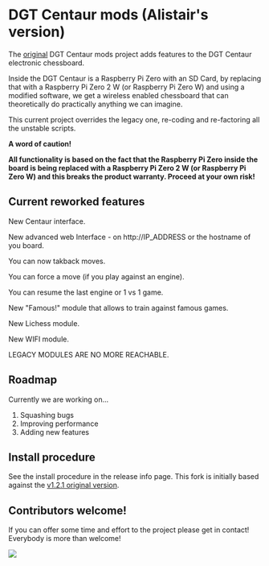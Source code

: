 # DGT Centaur mods (Alistair's version)

The [original](https://github.com/EdNekebno/DGTCentaurMods) DGT Centaur mods project adds features to the DGT Centaur electronic chessboard.

Inside the DGT Centaur is a Raspberry Pi Zero with an SD Card, by replacing that with a Raspberry Pi Zero 2 W (or Raspberry Pi Zero W) and using a modified software, we get a wireless enabled chessboard that can theoretically do practically anything we can imagine.

This current project overrides the legacy one, re-coding and re-factoring all the unstable scripts.

**A word of caution!**

**All functionality is based on the fact that the Raspberry Pi Zero inside the board is being replaced with a Raspberry Pi Zero 2 W (or Raspberry Pi Zero W) and this breaks the product warranty. Proceed at your own risk!**

## Current reworked features

New Centaur interface.

New advanced web Interface - on http://IP_ADDRESS or the hostname of you board.

You can now takback moves.

You can force a move (if you play against an engine).

You can resume the last engine or 1 vs 1 game.

New "Famous!" module that allows to train against famous games.

New Lichess module.

New WIFI module.

LEGACY MODULES ARE NO MORE REACHABLE.

## Roadmap

Currently we are working on...
1. Squashing bugs
2. Improving performance
3. Adding new features

## Install procedure
See the install procedure in the release info page.
This fork is initially based against the [v1.2.1 original version](https://github.com/EdNekebno/DGTCentaurMods/releases/tag/v1.2.1).

## Contributors welcome!

If you can offer some time and effort to the project please get in contact! Everybody is more than welcome!

![](https://images2.imgbox.com/4f/0f/TA6NrpFN_o.jpg)

